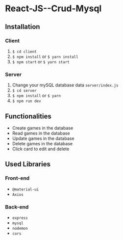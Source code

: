 # React-JS--Crud-Mysql

## Installation

### Client

1. `$ cd client`
2. `$ npm install` or `$ yarn install`
3. `$ npm start` or `$ yarn start`

### Server

1. Change your mySQL database data `server/index.js`
2. `$ cd server`
3. `$ npm install` or `$ yarn`
4. `$ npm run dev`

## Functionalities

- Create games in the database
- Read games in the database
- Update games in the database
- Delete games in the database
- Click card to edit and delete

## Used Libraries

### Front-end

- `@material-ui`
- `Axios`

### Back-end

- `express`
- `mysql`
- `nodemon`
- `cors`

